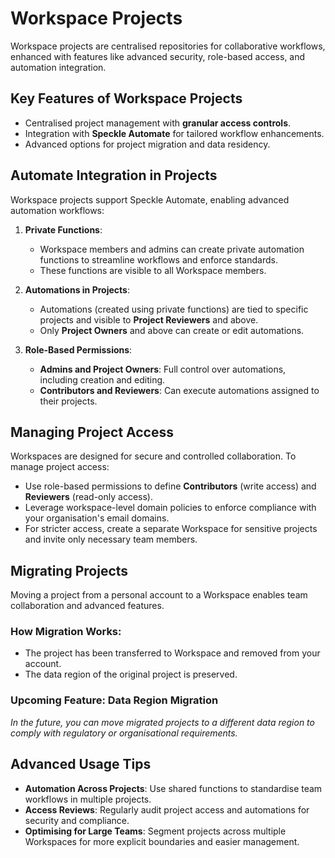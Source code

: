# Workspace Projects  

Workspace projects are centralised repositories for collaborative workflows, enhanced with features like advanced security, role-based access, and automation integration.

## Key Features of Workspace Projects  

- Centralised project management with **granular access controls**.  
- Integration with **Speckle Automate** for tailored workflow enhancements.  
- Advanced options for project migration and data residency.  

## Automate Integration in Projects  

Workspace projects support Speckle Automate, enabling advanced automation workflows:  

1. **Private Functions**:  
   - Workspace members and admins can create private automation functions to streamline workflows and enforce standards.  
   - These functions are visible to all Workspace members.  

2. **Automations in Projects**:  
   - Automations (created using private functions) are tied to specific projects and visible to **Project Reviewers** and above.  
   - Only **Project Owners** and above can create or edit automations.  

3. **Role-Based Permissions**:  
   - **Admins and Project Owners**: Full control over automations, including creation and editing.  
   - **Contributors and Reviewers**: Can execute automations assigned to their projects.  

## Managing Project Access  

Workspaces are designed for secure and controlled collaboration. To manage project access:  

- Use role-based permissions to define **Contributors** (write access) and **Reviewers** (read-only access).  
- Leverage workspace-level domain policies to enforce compliance with your organisation's email domains.  
- For stricter access, create a separate Workspace for sensitive projects and invite only necessary team members.  

## Migrating Projects  

Moving a project from a personal account to a Workspace enables team collaboration and advanced features.  

### How Migration Works:  
- The project has been transferred to Workspace and removed from your account.  
- The data region of the original project is preserved.  

### Upcoming Feature: Data Region Migration  
*In the future, you can move migrated projects to a different data region to comply with regulatory or organisational requirements.*  

## Advanced Usage Tips  

- **Automation Across Projects**: Use shared functions to standardise team workflows in multiple projects.  
- **Access Reviews**: Regularly audit project access and automations for security and compliance.  
- **Optimising for Large Teams**: Segment projects across multiple Workspaces for more explicit boundaries and easier management.
